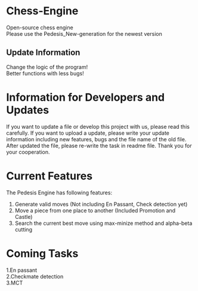 # Chess-Engine
Open-source chess engine<br>
Please use the Pedesis_New-generation for the newest version<br>

Update Information
----

Change the logic of the program!<br>
Better functions with less bugs!<br>

Information for Developers and Updates
====

If you want to update a file or develop this project with us, please read this carefully. If you want to upload a update, please write your update information including new features, bugs and the file name of the old file. After updated the file, please re-write the task in readme file. Thank you for your cooperation.

Current Features
====

The Pedesis Engine has following features:<br>
1. Generate valid moves (Not including En Passant, Check detection yet)<br>
2. Move a piece from one place to another (Included Promotion and Castle)<br>
3. Search the current best move using max-minize method and alpha-beta cutting<br>

Coming Tasks
====

1.En passant<br>
2.Checkmate detection<br>
3.MCT<br>
